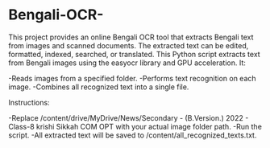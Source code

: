 # Bengali-OCR-
This project provides an online Bengali OCR tool that extracts Bengali text from images and scanned documents. The extracted text can be edited, formatted, indexed, searched, or translated. This Python script extracts text from Bengali images using the easyocr library and GPU acceleration. It:

-Reads images from a specified folder.
-Performs text recognition on each image.
-Combines all recognized text into a single file.

Instructions:

-Replace /content/drive/MyDrive/News/Secondary - (B.Version.) 2022 - Class-8 krishi  Sikkah COM OPT with your actual image folder path.
-Run the script.
-All extracted text will be saved to /content/all_recognized_texts.txt.

